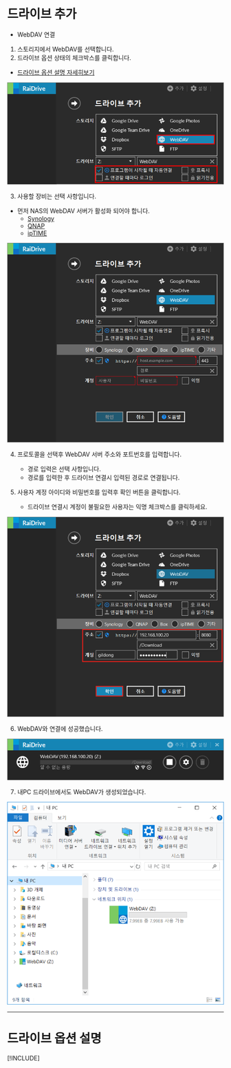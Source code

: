# 드라이브 추가  

- WebDAV 연결  


1. 스토리지에서 WebDAV를 선택합니다.  
2. 드라이브 옵션 상태의 체크박스를 클릭합니다.  
- [드라이브 옵션 설명 자세히보기](https://github.com/bin1006/test/blob/master/google_drive.md#%EB%93%9C%EB%9D%BC%EC%9D%B4%EB%B8%8C-%EC%98%B5%EC%85%98-%EC%84%A4%EB%AA%85)


![webdav_01](/webdav_01.PNG?raw=true)  


3. 사용할 장비는 선택 사항입니다.  
 
- 먼저 NAS의 WebDAV 서버가 활성화 되어야 합니다.  
  - [Synology](https://www.synology.com/ko-kr/knowledgebase/DSM/tutorial/File_Sharing/How_to_access_files_on_Synology_NAS_with_WebDAV)  
  - [QNAP](https://www.qnap.com/ko-kr/how-to/tutorial/article/webdav%EB%A5%BC-%EC%9D%B4%EC%9A%A9%ED%95%9C-qnap-%EC%9B%90%EA%B2%A9-%EC%95%A1%EC%84%B8%EC%8A%A4)  
  - [ipTIME](http://iptime.com/iptime/?page_id=67&pageid=1&mod=document&keyword=raidrive&x=22&y=15&uid=18934)  
      
![synology_01](/synology_01.PNG?raw=true)  
   
   
4. 프로토콜을 선택후 WebDAV 서버 주소와 포트번호를 입력합니다.  
   - 경로 입력은 선택 사항입니다.
   - 경로를 입력한 후 드라이브 연결시 입력된 경로로 연결됩니다.  
   
5. 사용자 계정 아이디와 비밀번호를 입력후 확인 버튼을 클릭합니다.  
   - 드라이브 연결시 계정이 불필요한 사용자는 익명 체크박스를 클릭하세요.  
     
![synology_02](/synology_02.PNG?raw=true)  


6. WebDAV와 연결에 성공했습니다.  

![synology_03](/synology_03.png?raw=true)  


7. 내PC 드라이브에서도 WebDAV가 생성되었습니다.  

![synology_05](/synology_05.PNG?raw=true)  


---  


# 드라이브 옵션 설명  


[!INCLUDE[](~/google_drive.md)]

